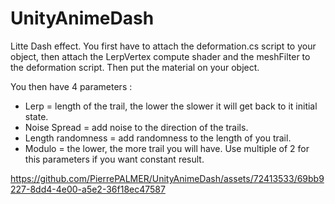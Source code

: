 # UnityAnimeDash

Litte Dash effect.
You first have to attach the deformation.cs script to your object, then attach the LerpVertex compute shader and the meshFilter to the deformation script.
Then put the material on your object.

You then have 4 parameters : 
  - Lerp = length of the trail, the lower the slower it will get back to it initial state.
  - Noise Spread = add noise to the direction of the trails.
  - Length randomness = add randomness to the length of you trail.
  - Modulo = the lower, the more trail you will have. Use multiple of 2 for this parameters if you want constant result.
  

https://github.com/PierrePALMER/UnityAnimeDash/assets/72413533/69bb9227-8dd4-4e00-a5e2-36f18ec47587

